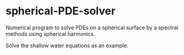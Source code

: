 # spherical-PDE-solver
Numerical program to solve PDEs on a spherical surface by a spectral methods using spherical harmonics.

Solve the shallow water equations as an example.



